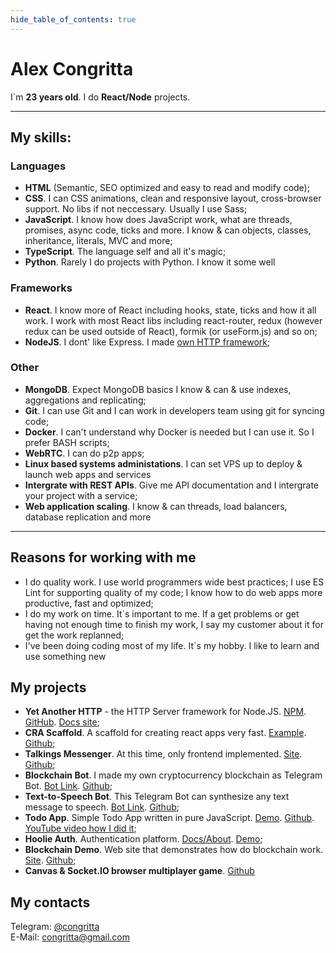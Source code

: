 ```yaml
---
hide_table_of_contents: true
---
```


# Alex Congritta

I`m **23 years old**. I do **React/Node** projects.

---

## My skills:

### Languages

- **HTML** (Semantic, SEO optimized and easy to read and modify code);
- **CSS**. I can CSS animations, clean and responsive layout, cross-browser support. No libs if not neccessary. Usually I use Sass;
- **JavaScript**. I know how does JavaScript work, what are threads, promises, async code, ticks and more. I know & can objects, classes, inheritance, literals, MVC and more;
- **TypeScript**. The language self and all it's magic;
- **Python**. Rarely I do projects with Python. I know it some well

### Frameworks

- **React**. I know more of React including hooks, state, ticks and how it all work. I work with most React libs
  including react-router, redux (however redux can be used outside of React), formik (or useForm.js) and so on;
- **NodeJS**. I dont' like Express. I made [own HTTP framework](https://yah.congritta.com);

### Other

- **MongoDB**. Expect MongoDB basics I know & can & use indexes, aggregations and replicating;
- **Git**. I can use Git and I can work in developers team using git for syncing code;
- **Docker**. I can't understand why Docker is needed but I can use it. So I prefer BASH scripts;
- **WebRTC**. I can do p2p apps;
- **Linux based systems administations**. I can set VPS up to deploy & launch web apps and services
- **Intergrate with REST APIs**. Give me API documentation and I intergrate your project with a service;
- **Web application scaling**. I know & can threads, load balancers, database replication and more

---

## Reasons for working with me

- I do quality work. I use world programmers wide best practices; I use ES Lint for supporting quality of my code; I know how to do web apps more productive, fast and optimized;
- I do my work on time. It`s important to me. If a get problems or get having not enough time to finish my work, I say my customer about it for get the work replanned;
- I've been doing coding most of my life. It`s my hobby. I like to learn and use something new

## My projects

- **Yet Another HTTP** - the HTTP Server framework for
  Node.JS. [NPM](https://npmjs.com/package/yet-another-http). [GitHub](https://github.com/congritta/yet-another-http). [Docs site](https://yah.congritta.com);
- **CRA Scaffold**. A scaffold for creating react apps very
  fast. [Example](https://cra.congritta.com). [Github](https://github.com/congritta/cra-scaffold);
- **Talkings Messenger**. At this time, only frontend
  implemented. [Site](https://git.congritta.com/talkings-frontend). [Github](https://github.com/congritta/talkings-frontend);
- **Blockchain Bot**. I made my own cryptocurrency blockchain as Telegram
  Bot. [Bot Link](https://t.me/congrittaBlockchainBot). [Github](https://github.com/congritta/blockchain-bot);
- **Text-to-Speech Bot**. This Telegram Bot can synthesize any text message to
  speech. [Bot Link](https://t.me/congrittaTtsBot). [Github](https://github.com/congritta/tts-bot);
- **Todo App**. Simple Todo App written in pure
  JavaScript. [Demo](https://git.congritta.com/todoshkas). [Github](https://github.com/congritta/todoshkas). [YouTube video how I did it](https://youtu.be/c8iOL_Gq6sM);
- **Hoolie Auth**. Authentication
  platform. [Docs/About](https://auth-docs.hoolie.org). [Demo](https://demo.auth.hoolie.org);
- **Blockchain Demo**. Web site that demonstrates how do blockchain
  work. [Site](https://git.congritta.com/blockchain-demo). [Github](https://github.com/congritta/blockchain-demo);
- **Canvas & Socket.IO browser multiplayer game**. [Github](https://github.com/congritta/game-frontend)

## My contacts

Telegram: [@congritta](https://t.me/congritta)<br />
E-Mail: congritta@gmail.com
